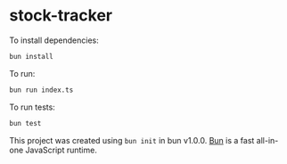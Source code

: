 # stock-tracker

To install dependencies:

```bash
bun install
```

To run:

```bash
bun run index.ts
```

To run tests:

```bash
bun test
```

This project was created using `bun init` in bun v1.0.0. [Bun](https://bun.sh) is a fast all-in-one JavaScript runtime.
